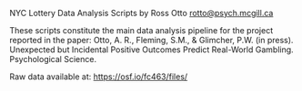 
NYC Lottery Data Analysis Scripts
by Ross Otto
rotto@psych.mcgill.ca

These scripts constitute the main data analysis pipeline for the project reported in the paper:
Otto, A. R., Fleming, S.M., & Glimcher, P.W. (in press). Unexpected but Incidental Positive Outcomes Predict Real-World Gambling. Psychological Science.

Raw data available at:
https://osf.io/fc463/files/



